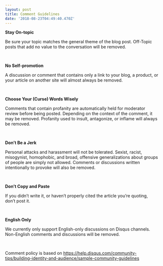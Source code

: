 ```yaml
---
layout: post
title: Comment Guidelines
date: '2018-08-23T04:49:40.470Z'
---
```


**Stay On-topic**

Be sure your topic matches the general theme of the blog post. Off-Topic posts that add no value to the conversation will be removed.

  

**No Self-promotion**

A discussion or comment that contains only a link to your blog, a product, or your article on another site will almost always be removed.

  

**Choose Your (Curse) Words Wisely**

Comments that contain profanity are automatically held for moderator review before being posted. Depending on the context of the comment, it may be removed. Profanity used to insult, antagonize, or inflame will always be removed.

  

**Don’t Be a Jerk**

Personal attacks and harassment will not be tolerated. Sexist, racist, misogynist, homophobic, and broad, offensive generalizations about groups of people are simply not allowed. Comments or discussions written intentionally to provoke will also be removed.

  

**Don’t Copy and Paste**

If you didn’t write it, or haven’t properly cited the article you’re quoting, don’t post it.

  

**English Only**

We currently only support English-only discussions on Disqus channels. Non-English comments and discussions will be removed.

  

Comment policy is based on
<https://help.disqus.com/community-tips/building-identity-and-audience/sample-community-guidelines>
